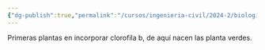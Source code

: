 ```yaml
---
{"dg-publish":true,"permalink":"/cursos/ingenieria-civil/2024-2/biologia-de-organismos-y-comunidades/1-origen-de-la-vida-y-diversidad-de-organismos/1-4-diversidad-de-plantas/1-reino-plantae/2-subreino-viridiplantae/subreino-viridiplantae/","tags":["P1BIO110C","C2BIO110C"]}
---
```


Primeras plantas en incorporar clorofila b, de aquí nacen las planta verdes.